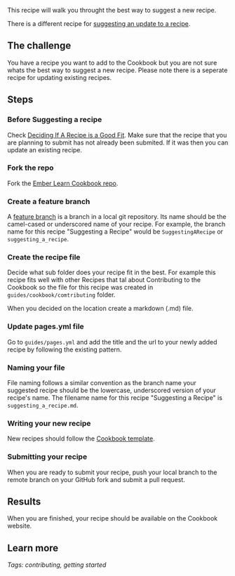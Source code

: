 This recipe will walk you throught the best way to suggest a new recipe.

There is a different recipe for [suggesting an update to a recipe](./contributing/suggesting_a_recipe_update).

## The challenge

You have a recipe you want to add to the Cookbook but you are not sure whats the best way to suggest a new recipe. 
Please note there is a seperate recipe for updating existing recipes. 

## Steps
### Before Suggesting a recipe
Check [Deciding If A Recipe is a Good Fit](./contributing/deciding_if_a_recipe_is_a_good_fit). Make sure that the recipe that you are planning to submit has not already been submited. If it was then you can update an existing recipe. 

### Fork the repo 
Fork the [Ember Learn Cookbook repo](https://github.com/ember-learn/cookbook/).

### Create a feature branch 
A [feature branch](http://nvie.com/posts/a-successful-git-branching-model/) is a branch in a local git
repository. Its name should be the camel-cased or underscored name of your recipe. For example, the branch
name for this recipe "Suggesting a Recipe" would be `SuggestingARecipe` or `suggesting_a_recipe`.

### Create the recipe file
Decide what sub folder does your recipe fit in the best. For example this recipe fits well with other Recipes that tal about Contributing to the Cookbook so the file for this recipe was created in `guides/cookbook/comtributing` folder.

When you decided on the location create a markdown (.md) file.

### Update pages.yml file
Go to `guides/pages.yml` and add the title and the url to your newly added recipe by following the existing pattern.

### Naming your file
File naming follows a similar convention as the branch name your suggested recipe should be the lowercase, underscored version of your recipe's name. The
filename name for this recipe "Suggesting a Recipe" is `suggesting_a_recipe.md`.

### Writing your new recipe
New recipes should follow the [Cookbook template](./contributing/understanding_the_cookbook_format).

### Submitting your recipe
When you are ready to submit your recipe, push your local branch to the remote branch on your GitHub fork and
submit a pull request. 

## Results

When you are finished, your recipe should be available on the Cookbook website.

## Learn more

[fork_repo]: https://github.com/ember-learn/ember-website
[feature_branch]: http://nvie.com/posts/a-successful-git-branching-model/
[understanding]: ./understanding_the_cookbook_format
[deciding]: ./deciding_if_a_recipe_is_a_good_fit

_Tags: contributing, getting started_